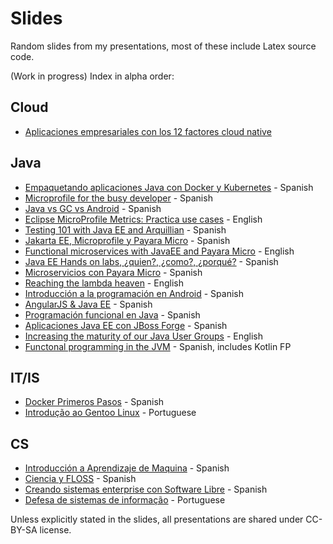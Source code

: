 # Slides

Random slides from my presentations, most of these include Latex source code.

(Work in progress) Index in alpha order:

## Cloud

* [Aplicaciones empresariales con los 12 factores cloud native](12-factors/main.pdf)

## Java

* [Empaquetando aplicaciones Java con Docker y Kubernetes](docker-java/main.pdf) - Spanish
* [Microprofile for the busy developer](microprofile-busy-developer/main.pdf) - Spanish
* [Java vs GC vs Android](java-gc-android/main.pdf) - Spanish
* [Eclipse MicroProfile Metrics: Practica use cases](metrics-usecases/main.pdf) - English
* [Testing 101 with Java EE and Arquillian](arquillian/main.pdf) - Spanish
* [Jakarta EE, Microprofile y Payara Micro](jakarta-ee-micro/main.pdf) - Spanish
* [Functional microservices with JavaEE and Payara Micro](java-ee-micro/main.pdf) - English
* [Java EE Hands on labs, ¿quien?, ¿como?, ¿porqué?](javaee-2017/main.pdf) - Spanish
* [Microservicios con Payara Micro](payara-micro/main.pdf) - Spanish
* [Reaching the lambda heaven](lambda-heaven/main.pdf) - English
* [Introducción a la programación en Android](android-intro/main.pdf) - Spanish
* [AngularJS & Java EE](angularjs-javaee/main.pdf) - Spanish
* [Programación funcional en Java](fp-java/main.pdf) - Spanish
* [Aplicaciones Java EE con JBoss Forge](jboss-forge-eclipse/main.pdf) - Spanish
* [Increasing the maturity of our Java User Groups](ug-maturity/UG_MaturityLevels.pdf) - English
* [Functonal programming in the JVM](functional-jvm/main.pdf) - Spanish, includes Kotlin FP

## IT/IS

* [Docker Primeros Pasos](docker-primeros-pasos/main.pdf) - Spanish
* [Introdução ao Gentoo Linux](gentoo-portugues/small.pdf) - Portuguese

## CS

* [Introducción a Aprendizaje de Maquina](machine-learning/main.pdf) - Spanish
* [Ciencia y FLOSS](ciencia-y-floss/small.pdf) - Spanish
* [Creando sistemas enterprise con Software Libre](coecys-2014/presentacion.pdf) - Spanish
* [Defesa de sistemas de informação](defesa-sistemas-informação/small.pdf) - Portuguese


Unless explicitly stated in the slides, all presentations are shared under CC-BY-SA license.
